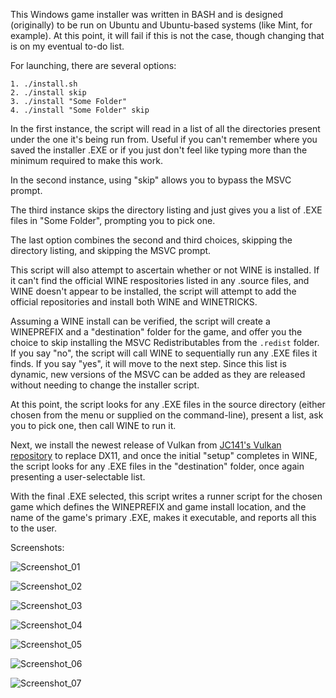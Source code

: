 This Windows game installer was written in BASH and is designed (originally) to be run on Ubuntu and Ubuntu-based systems (like Mint, for example). At this point, it will fail if this is not the case, though changing that is on my eventual to-do list.

For launching, there are several options:

    1. ./install.sh
    2. ./install skip
    3. ./install "Some Folder"
    4. ./install "Some Folder" skip

In the first instance, the script will read in a list of all the directories present under the one it's being run from. Useful if you can't remember where you saved the installer .EXE or if you just don't feel like typing more than the minimum required to make this work.

In the second instance, using "skip" allows you to bypass the MSVC prompt.

The third instance skips the directory listing and just gives you a list of .EXE files in "Some Folder", prompting you to pick one.

The last option combines the second and third choices, skipping the directory listing, and skipping the MSVC prompt.

This script will also attempt to ascertain whether or not WINE is installed. If it can't find the official WINE respositories listed in any .source files, and WINE doesn't appear to be installed, the script will attempt to add the official repositories and install both WINE and WINETRICKS.

Assuming a WINE install can be verified, the script will create a WINEPREFIX and a "destination" folder for the game, and offer you the choice to skip installing the MSVC Redistributables from the `.redist` folder. If you say "no", the script will call WINE to sequentially run any .EXE files it finds. If you say "yes", it will move to the next step. Since this list is dynamic, new versions of the MSVC can be added as they are released without needing to change the installer script.

At this point, the script looks for any .EXE files in the source directory (either chosen from the menu or supplied on the command-line), present a list, ask you to pick one, then call WINE to run it.

Next, we install the newest release of Vulkan from [JC141's Vulkan repository](https://github.com/jc141x/vulkan) to replace DX11, and once the initial "setup" completes in WINE, the script looks for any .EXE files in the "destination" folder, once again presenting a user-selectable list.

With the final .EXE selected, this script writes a runner script for the chosen game which defines the WINEPREFIX and game install location, and the name of the game's primary .EXE, makes it executable, and reports all this to the user.

Screenshots:

![Screenshot_01](https://github.com/user-attachments/assets/50c0c39f-7840-4ea8-aa3e-c59c8ed60746)

![Screenshot_02](https://github.com/user-attachments/assets/8d9a6c7e-640e-48dd-a44c-9f8f4345ad49)

![Screenshot_03](https://github.com/user-attachments/assets/ad2bb588-dcd1-4132-b5f2-f130240f53eb)

![Screenshot_04](https://github.com/user-attachments/assets/34cea0b0-d985-43f1-83e5-2b3e9d4d975b)

![Screenshot_05](https://github.com/user-attachments/assets/43c1eb69-e946-44ce-a43f-d6e1d0fc42f4)

![Screenshot_06](https://github.com/user-attachments/assets/9ae1af66-8519-41a4-8945-f71e39dc0606)

![Screenshot_07](https://github.com/user-attachments/assets/7ba00531-037f-4eb0-8b07-b59cd38bdcc2)

